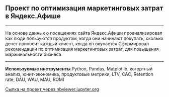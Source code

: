## Проект по оптимизация маркетинговых затрат в Яндекс.Афише
_____________________
На основе данных о посещениях сайта Яндекс.Афиши проанализировал как люди пользуются продуктом, когда они начинают покупать, сколько денег приносит каждый клиент, когда он окупается  Сформировал  рекомендации по оптимизация маркетинговых затрат, для повышения маржинальности бизнеса
____________________________
**Используемые инструменты**
Python,
Pandas,
Matplotlib,
когортный анализ,
юнит-экономика,
продуктовые метрики, LTV, CAC, Retention rate, DAU, WAU, MAU, ROMI 
 
[Сылка на проект через nbviewer.jupyter.org ](https://nbviewer.jupyter.org/github/konicaRu/i_am_data_analyst/blob/master/6_project_analytics_in_yandex_afisha_3send/6_project_analytics_in_yandex_afisha_3send.ipynb)
